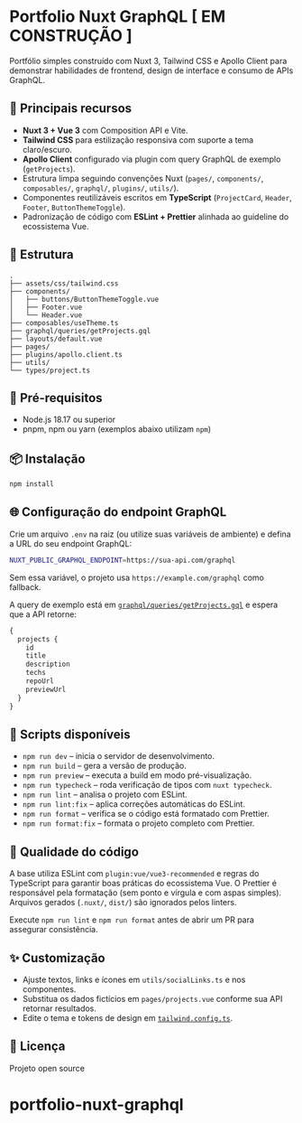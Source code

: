 # Portfolio Nuxt GraphQL [ EM CONSTRUÇÃO ]

Portfólio simples construído com Nuxt 3, Tailwind CSS e Apollo Client para demonstrar habilidades de frontend, design de interface e consumo de APIs GraphQL.

## 🚀 Principais recursos

- **Nuxt 3 + Vue 3** com Composition API e Vite.
- **Tailwind CSS** para estilização responsiva com suporte a tema claro/escuro.
- **Apollo Client** configurado via plugin com query GraphQL de exemplo (`getProjects`).
- Estrutura limpa seguindo convenções Nuxt (`pages/`, `components/`, `composables/`, `graphql/`, `plugins/`, `utils/`).
- Componentes reutilizáveis escritos em **TypeScript** (`ProjectCard`, `Header`, `Footer`, `ButtonThemeToggle`).
- Padronização de código com **ESLint + Prettier** alinhada ao guideline do ecossistema Vue.

## 📁 Estrutura

```text
.
├── assets/css/tailwind.css
├── components/
│   ├── buttons/ButtonThemeToggle.vue
│   ├── Footer.vue
│   └── Header.vue
├── composables/useTheme.ts
├── graphql/queries/getProjects.gql
├── layouts/default.vue
├── pages/
├── plugins/apollo.client.ts
├── utils/
└── types/project.ts
```

## 🔧 Pré-requisitos

- Node.js 18.17 ou superior
- pnpm, npm ou yarn (exemplos abaixo utilizam `npm`)

## 📦 Instalação

```bash
npm install
```

## 🌐 Configuração do endpoint GraphQL

Crie um arquivo `.env` na raiz (ou utilize suas variáveis de ambiente) e defina a URL do seu endpoint GraphQL:

```bash
NUXT_PUBLIC_GRAPHQL_ENDPOINT=https://sua-api.com/graphql
```

Sem essa variável, o projeto usa `https://example.com/graphql` como fallback.

A query de exemplo está em [`graphql/queries/getProjects.gql`](graphql/queries/getProjects.gql) e espera que a API retorne:

```graphql
{
  projects {
    id
    title
    description
    techs
    repoUrl
    previewUrl
  }
}
```

## 🧪 Scripts disponíveis

- `npm run dev` – inicia o servidor de desenvolvimento.
- `npm run build` – gera a versão de produção.
- `npm run preview` – executa a build em modo pré-visualização.
- `npm run typecheck` – roda verificação de tipos com `nuxt typecheck`.
- `npm run lint` – analisa o projeto com ESLint.
- `npm run lint:fix` – aplica correções automáticas do ESLint.
- `npm run format` – verifica se o código está formatado com Prettier.
- `npm run format:fix` – formata o projeto completo com Prettier.

## 🧹 Qualidade do código

A base utiliza ESLint com `plugin:vue/vue3-recommended` e regras do TypeScript para garantir boas práticas do ecossistema Vue. O Prettier é responsável pela formatação (sem ponto e vírgula e com aspas simples). Arquivos gerados (`.nuxt/`, `dist/`) são ignorados pelos linters.

Execute `npm run lint` e `npm run format` antes de abrir um PR para assegurar consistência.

## ✨ Customização

- Ajuste textos, links e ícones em `utils/socialLinks.ts` e nos componentes.
- Substitua os dados fictícios em `pages/projects.vue` conforme sua API retornar resultados.
- Edite o tema e tokens de design em [`tailwind.config.ts`](tailwind.config.ts).

## 📝 Licença

Projeto open source

# portfolio-nuxt-graphql
